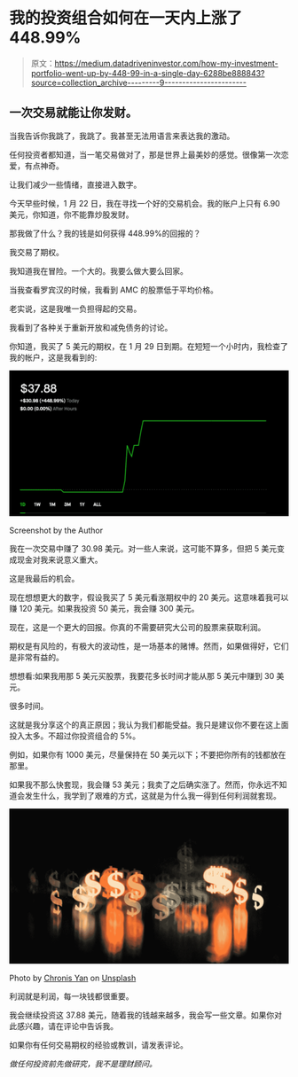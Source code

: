 # 我的投资组合如何在一天内上涨了 448.99%

> 原文：<https://medium.datadriveninvestor.com/how-my-investment-portfolio-went-up-by-448-99-in-a-single-day-6288be888843?source=collection_archive---------9----------------------->

## 一次交易就能让你发财。

当我告诉你我跳了，我跳了。我甚至无法用语言来表达我的激动。

任何投资者都知道，当一笔交易做对了，那是世界上最美妙的感觉。很像第一次恋爱，有点神奇。

让我们减少一些情绪，直接进入数字。

今天早些时候，1 月 22 日，我在寻找一个好的交易机会。我的账户上只有 6.90 美元，你知道，你不能靠炒股发财。

那我做了什么？我的钱是如何获得 448.99%的回报的？

我交易了期权。

我知道我在冒险。一个大的。我要么做大要么回家。

当我查看罗宾汉的时候，我看到 AMC 的股票低于平均价格。

老实说，这是我唯一负担得起的交易。

我看到了各种关于重新开放和减免债务的讨论。

你知道，我买了 5 美元的期权，在 1 月 29 日到期。在短短一个小时内，我检查了我的帐户，这是我看到的:

![](img/0716c311ffc8fbd0badb8b48060bfbed.png)

Screenshot by the Author

我在一次交易中赚了 30.98 美元。对一些人来说，这可能不算多，但把 5 美元变成现金对我来说意义重大。

这是我最后的机会。

现在想想更大的数字，假设我买了 5 美元看涨期权中的 20 美元。这意味着我可以赚 120 美元。如果我投资 50 美元，我会赚 300 美元。

现在，这是一个更大的回报。你真的不需要研究大公司的股票来获取利润。

期权是有风险的，有极大的波动性，是一场基本的赌博。然而，如果做得好，它们是非常有益的。

想想看:如果我用那 5 美元买股票，我要花多长时间才能从那 5 美元中赚到 30 美元。

很多时间。

这就是我分享这个的真正原因；我认为我们都能受益。我只是建议你不要在这上面投入太多。不超过你投资组合的 5%。

例如，如果你有 1000 美元，尽量保持在 50 美元以下；不要把你所有的钱都放在那里。

如果我不那么快套现，我会赚 53 美元；我卖了之后确实涨了。然而，你永远不知道会发生什么，我学到了艰难的方式，这就是为什么我一得到任何利润就套现。

![](img/76a876bd5f4dbfe680ba1518b298f897.png)

Photo by [Chronis Yan](https://unsplash.com/@chronisyan?utm_source=medium&utm_medium=referral) on [Unsplash](https://unsplash.com?utm_source=medium&utm_medium=referral)

利润就是利润，每一块钱都很重要。

我会继续投资这 37.88 美元，随着我的钱越来越多，我会写一些文章。如果你对此感兴趣，请在评论中告诉我。

如果你有任何交易期权的经验或教训，请发表评论。

*做任何投资前先做研究，我不是理财顾问。*